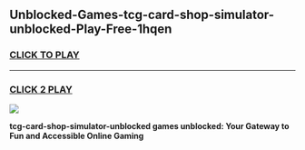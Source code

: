 
## Unblocked-Games-tcg-card-shop-simulator-unblocked-Play-Free-1hqen
<h3>
<a href="https://premium76.site?title=tcg-card-shop-simulator-unblocked&ref=18A1">CLICK TO PLAY</a></h3>
<hr>

<h3>
<a href="https://premium76.site?title=tcg-card-shop-simulator-unblocked&ref=18A1">CLICK 2 PLAY</a>
  
</h3>

<a href="https://premium76.site?title=tcg-card-shop-simulator-unblocked&ref=18A1"><img src="https://clearcache.store/games.png"></a>


**tcg-card-shop-simulator-unblocked games unblocked: Your Gateway to Fun and Accessible Online Gaming**

